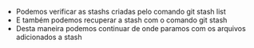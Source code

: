 * Podemos verificar as stashs criadas pelo comando git stash list
* E também podemos recuperar a stash com o comando git stash
* Desta maneira podemos continuar de onde paramos com os arquivos adicionados a stash